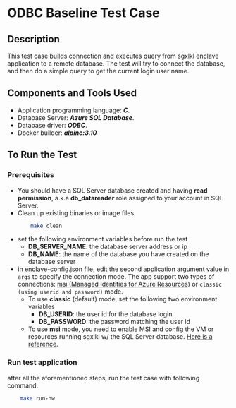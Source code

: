 # ODBC Baseline Test Case

## Description

This test case builds connection and executes query from sgxlkl enclave application to a remote database. The test will try to connect the database, and then do a simple query to get the current login user name.

## Components and Tools Used

- Application programming language: **_C_**. 
- Database Server: **_Azure SQL Database_**.
- Database driver: **_ODBC_**.
- Docker builder: **_alpine:3.10_**

## To Run the Test

### Prerequisites

- You should have a SQL Server database created and having **read permission**, a.k.a **db_datareader** role assigned to your account in SQL Server.
- Clean up existing binaries or image files
    ```bash
        make clean
    ```
- set the following environment variables before run the test
    - **DB_SERVER_NAME**: the database server address or ip 
    - **DB_NAME**: the name of the database you have created on the database server
-  in enclave-config.json file, edit the second application argument value in `args` to specify the connection mode. The app support two types of connections: [msi (Managed Identities for Azure Resources)](https://docs.microsoft.com/en-us/azure/active-directory/managed-identities-azure-resources/overview) or `classic (using userid and password)` mode.
    - To use **classic** (default) mode, set the following two environment variables
        - **DB_USERID**: the user id for the database login
        - **DB_PASSWORD**: the password matching the user id
    - To use **msi** mode, you need to enable MSI and config the VM or resources running sgxlkl w/ the SQL Server database. [Here is a reference](https://docs.microsoft.com/en-us/azure/app-service/app-service-web-tutorial-connect-msi).

### Run test application

after all the aforementioned steps, run the test case with following command:

```bash
    make run-hw    
```
